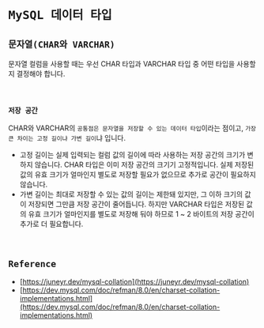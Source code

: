 # `MySQL 데이터 타입`

## `문자열(CHAR와 VARCHAR)`

문자열 컬럼을 사용할 때는 우선 CHAR 타입과 VARCHAR 타입 중 어떤 타입을 사용할지 결정해야 합니다. 

<br>

### `저장 공간`

CHAR와 VARCHAR의 `공통점은 문자열을 저장할 수 있는 데이터 타입`이라는 점이고, `가장 큰 차이는 고정 길이냐 가변 길이`냐 입니다.

- 고정 길이는 실제 입력되는 컬럼 값의 길이에 따라 사용하는 저장 공간의 크기가 변하지 않습니다. CHAR 타입은 이미 저장 공간의 크기기 고정적입니다. 실제 저장된 값의 유효 크기가 얼마인지 별도로 저장할 필요가 없으므로 추가로 공간이 필요하지 않습니다.
- 가변 길이는 최대로 저장할 수 있는 값의 길이는 제한돼 있지만, 그 이하 크기의 값이 저장되면 그만큼 저장 공간이 줄어듭니다. 하지만 VARCHAR 타입은 저장된 값의 유효 크기가 얼마인지를 별도로 저장해 둬야 하므로 1 ~ 2 바이트의 저장 공간이 추가로 더 필요합니다.

<br>

## `Reference`

- [https://juneyr.dev/mysql-collation](https://juneyr.dev/mysql-collation)
- [https://dev.mysql.com/doc/refman/8.0/en/charset-collation-implementations.html](https://dev.mysql.com/doc/refman/8.0/en/charset-collation-implementations.html)